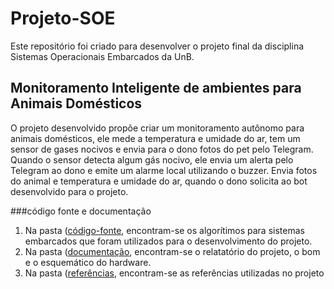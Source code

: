 # Projeto-SOE
Este repositório foi criado para desenvolver o projeto final da disciplina Sistemas Operacionais Embarcados da UnB.

## Monitoramento Inteligente de ambientes para Animais Domésticos
O projeto desenvolvido propõe criar um monitoramento autônomo para animais domésticos, ele mede a temperatura e umidade do ar, tem um sensor de gases nocivos e envia para o dono fotos do pet pelo Telegram.
Quando o sensor detecta algum gás nocivo, ele envia um alerta pelo Telegram ao dono e emite um alarme local utilizando o buzzer.
Envia fotos do animal e temperatura e umidade do ar, quando o dono solicita ao bot desenvolvido para o projeto.

###código fonte e documentação
1. Na pasta ([código-fonte](https://github.com/gabrielaggn/Projeto-SOE/tree/main/c%C3%B3digo-fonte), encontram-se os algorítimos para sistemas embarcados que foram utilizados para o desenvolvimento do projeto.
2. Na pasta ([documentação](https://github.com/gabrielaggn/Projeto-SOE/tree/main/documenta%C3%A7%C3%A3o), encontram-se o relatatório do projeto, o bom e o esquemático do hardware.
3. Na pasta ([referências](https://github.com/gabrielaggn/Projeto-SOE/tree/main/refer%C3%AAncias), encontram-se as referências utilizadas no projeto




